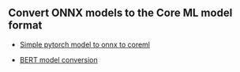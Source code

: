 ## Convert ONNX models to the Core ML model format

- [Simple pytorch model to onnx to coreml](small_example.py)

- [BERT model conversion](BERT.ipynb)